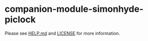 # companion-module-simonhyde-piclock
Please see [HELP.md](./companion/HELP.md) and [LICENSE](./LICENSE) for more information.
